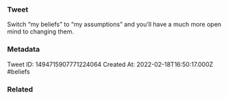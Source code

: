 ### Tweet
Switch “my beliefs” to “my assumptions” and you’ll have a much more open mind to changing them.

### Metadata
Tweet ID: 1494715907771224064
Created At: 2022-02-18T16:50:17.000Z
#beliefs

### Related

